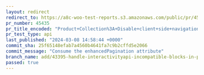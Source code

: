 ```yaml
---
layout: redirect
redirect_to: https://a8c-woo-test-reports.s3.amazonaws.com/public/pr/45435/api/index.html
pr_number: 45435
pr_title_encoded: "Product+Collection%3A+Disable+client+side+navigation+if+blocks+incompatible+with+Interactivity+API+are+detected"
pr_test_type: api
last_published: "2024-03-08 14:58:44 +0000"
commit_sha: 25f65148efab7a4560b4641fa7c9b2cffd5e2066
commit_message: "Consume the enhancedPagination attribute"
branch_name: add/43395-handle-interactivityapi-incompatible-blocks-in-product-collection-block
passed: true
---
```

